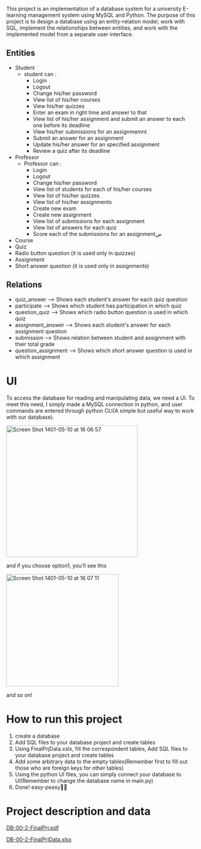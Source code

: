 This project is an implementation of a database system for a university E-learning management system using MySQL and Python. The purpose of this project is to design a database using an entity-relation model, work with SQL, implement the relationships between entities, and work with the implemented model from a separate user interface.

## Entities
- Student
  * student can : 
    - Login
    - Logout
    - Change his/her password
    - View list of his/her courses
    - View his/her quizzes
    - Enter an exam in right time and answer to that
    - View list of his/her assignment and submit an answer to each one before its deadline
    - View his/her submissions for an assignmemnt
    - Submit an answer for an assignment
    - Update his/her answer for an specified assignment
    - Review a quiz after its deadline
- Professor
  * Professor can : 
    - Login
    - Logout
    - Change his/her password
    - View list of students for each of his/her courses
    - View list of his/her quizzes
    - View list of his/her assignments
    - Create new exam
    - Create new assignment
    - View list of submissions for each assignment
    - View list of answers for each quiz
    - Score each of the submissions for an assignmentض
- Course
- Quiz
- Radio button question (it is used only in quizzes)
- Assignment
- Short answer question (it is used only in assignments)
## Relations 
- quiz_answer --> Shows each student's answer for each quiz question
- participate --> Shows which student has participation in which quiz
- question_quiz --> Shows which radio button question is used in which quiz
- assignment_answer --> Shows each student's answer for each  assignment question
- submission --> Shows relation between student and assignment with their total grade
- question_assignment -->  Shows which short answer question is used in which assignment

# UI 
To access the database for reading and manipulating data, we need a UI. To meet this need, I simply made a MySQL connection in python, and user commands are entered through python CLI(A simple but useful way to work with our database).


<img width="350" alt="Screen Shot 1401-05-10 at 16 06 57" src="https://user-images.githubusercontent.com/72692826/182161324-b08a0e1c-663b-4931-9e23-fe3cf2e957d7.png">

and if you choose option1, you'll see this

<img width="299" alt="Screen Shot 1401-05-10 at 16 07 11" src="https://user-images.githubusercontent.com/72692826/182161421-e50c422e-b56a-455b-bc52-eb794e3ae5fd.png">

and so on!

# How to run this project
1. create a database
2. Add SQL files to your database project and create tables 
3. Using FinalPrjData.xslx, fill the correspondent tables, Add SQL files to your database project and create tables  
4. Add some arbitrary data to the empty tables(Remember first to fill out those who are foreign keys for other tables)
5. Using the python UI files, you can simply connect your database to UI(Remember to change the database name in main.py)
6. Done! easy-peasy🤏🏻
# Project description and data
[DB-00-2-FinalPrj.pdf](https://github.com/maedemir/Database-System-for-E-learning-management-system/files/9232204/DB-00-2-FinalPrj.pdf)

[DB-00-2-FinalPrjData.xlsx](https://github.com/maedemir/Database-System-for-E-learning-management-system/files/9232209/DB-00-2-FinalPrjData.xlsx)

